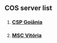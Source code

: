 ## COS server list

1. ###  [CSP Goiânia](http://25.6.52.53:8080/COS_CSO/Entrar.jsp) 
2. ###  [MSC Vitória](http://25.56.30.39:8080/COS_CSO/Entrar.jsp) 
